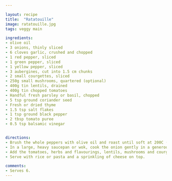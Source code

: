 ```yaml
---

layout: recipe
title:  "Ratatouille"
image: ratatouille.jpg
tags: veggy main

ingredients:
- olive oil
- 3 onions, thinly sliced
- 6 cloves garlic, crushed and chopped
- 1 red pepper, sliced
- 1 green pepper, sliced
- 1 yellow pepper, sliced
- 3 aubergines, cut into 1.5 cm chunks
- 2 small courgettes, sliced
- 250g small mushrooms, quartered (optional)
- 400g tin lentils, drained
- 400g tin chopped tomatoes
- Handful fresh parsley or basil, chopped
- 5 tsp ground coriander seed
- Fresh or dried thyme
- 1.5 tsp salt flakes
- 1 tsp ground black pepper
- 2 tbsp tomato puree
- 0.5 tsp balsamic vinegar


directions:
- Brush the whole peppers with olive oil and roast until soft at 200C (about 30 mins) . Toss the aubergine chunks in olive oil and roast for 20 mins at 200C.
- In a large, heavy saucepan or wok, cook the onion gently in a generous amount of olive oil until it begins to soften. Add the garlic and cook for a few minutes, stirring. 
- Add the tomatoes, herbs and flavourings, lentils, mushrooms and courgettes, cover and cook gently for about 20 minutes. Add the roasted aubergine and peppers, simmer gently for another 20 minutes.
- Serve with rice or pasta and a sprinkling of cheese on top.

comments: 
- Serves 6.
---
```

